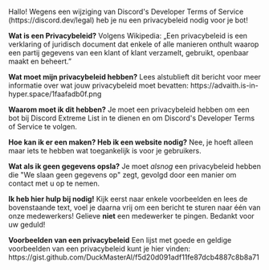Hallo! Wegens een wijziging van Discord's Developer Terms of Service (https\://discord.dev/legal) heb je nu een privacybeleid nodig voor je bot!

**Wat is een Privacybeleid?** Volgens Wikipedia: „Een privacybeleid is een verklaring of juridisch document dat enkele of alle manieren onthult waarop een partij gegevens van een klant of klant verzamelt, gebruikt, openbaar maakt en beheert.”

**Wat moet mijn privacybeleid hebben?** Lees alstublieft dit bericht voor meer informatie over wat jouw privacybeleid moet bevatten: https\://advaith.is-in-hyper.space/1faafadb0f.png

**Waarom moet ik dit hebben?** Je moet een privacybeleid hebben om een bot bij Discord Extreme List in te dienen en om Discord's Developer Terms of Service te volgen.

**Hoe kan ik er een maken? Heb ik een website nodig?** Nee, je hoeft alleen maar iets te hebben wat toegankelijk is voor je gebruikers.

**Wat als ik geen gegevens opsla?** Je moet _alsnog_ een privacybeleid hebben die "We slaan geen gegevens op" zegt, gevolgd door een manier om contact met u op te nemen.

**Ik heb hier hulp bij nodig!** Kijk eerst naar enkele voorbeelden en lees de bovenstaande text, voel je daarna vrij om een bericht te sturen naar één van onze medewerkers!
Gelieve **niet** een medewerker te pingen. Bedankt voor uw geduld!

**Voorbeelden van een privacybeleid** Een lijst met goede en geldige voorbeelden van een privacybeleid kunt je hier vinden: https\://gist.github.com/DuckMasterAl/f5d20d091adf11fe87dcb4887c8b8a71
